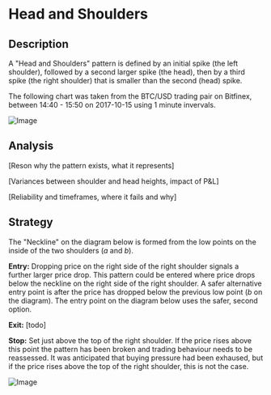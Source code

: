 # Head and Shoulders

## Description

A "Head and Shoulders" pattern is defined by an initial spike (the left
shoulder), followed by a second larger spike (the head), then by a third spike
(the right shoulder) that is smaller than the second (head) spike.

The following chart was taken from the BTC/USD trading pair on Bitfinex,
between 14:40 - 15:50 on 2017-10-15 using 1 minute invervals.

![Image](media/head-and-shoulders-bare.png)

## Analysis

[Reson why the pattern exists, what it represents]

[Variances between shoulder and head heights, impact of P&L]

[Reliability and timeframes, where it fails and why]

## Strategy

The "Neckline" on the diagram below is formed from the low points on the inside
of the two shoulders (*a* and *b*).

**Entry:** Dropping price on the right side of the right shoulder signals a
further larger price drop. This pattern could be entered where price drops below
the neckline on the right side of the right shoulder. A safer alternative entry
point is after the price has dropped below the previous low point (*b* on the
diagram). The entry point on the diagram below uses the safer, second option.

**Exit:** [todo]

**Stop:** Set just above the top of the right shoulder. If the price rises
above this point the pattern has been broken and trading behaviour needs to be
reassessed. It was anticipated that buying pressure had been exhaused, but if
the price rises above the top of the right shoulder, this is not the case.

![Image](media/head-and-shoulders-annotated.png)
